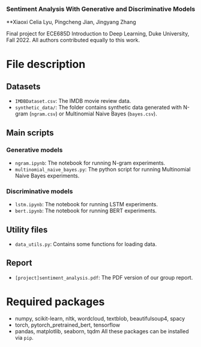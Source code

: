 ### Sentiment Analysis With Generative and Discriminative Models

**Xiaoxi Celia Lyu, Pingcheng Jian, Jingyang Zhang

Final project for ECE685D Introduction to Deep Learning, Duke University, Fall 2022. All authors contributed equally to this work.


# File description
## Datasets
- `IMDBDataset.csv`: The IMDB movie review data.
- `synthetic_data/`: The folder contains synthetic data generated with N-gram (`ngram.csv`) or Multinomial Naive Bayes (`bayes.csv`).

## Main scripts
### Generative models
- `ngram.ipynb`: The notebook for running N-gram experiments.
- `multinomial_naive_bayes.py`: The python script for running Multinomial Naive Bayes experiments.

### Discriminative models
- `lstm.ipynb`: The notebook for running LSTM experiments.
- `bert.ipynb`: The notebook for running BERT experiments.

## Utility files
- `data_utils.py`: Contains some functions for loading data.

## Report
- `[project]sentiment_analysis.pdf`: The PDF version of our group report. 

# Required packages
- numpy, scikit-learn, nltk, wordcloud, textblob, beautifulsoup4, spacy
- torch, pytorch_pretrained_bert, tensorflow
- pandas, matplotlib, seaborn, tqdm
All these packages can be installed via `pip`.
